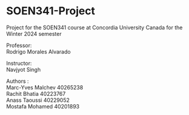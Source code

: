 # SOEN341-Project
Project for the SOEN341 course at Concordia University Canada for the Winter 2024 semester

Professor: <br/>
Rodrigo Morales Alvarado

Instructor: <br/>
Navjyot Singh

Authors : <br/>
Marc-Yves Malchev 40265238 <br/>
Rachit Bhatia 40223767 <br/>
Anass Taoussi 40229052 <br/>
Mostafa Mohamed 40201893 <br/>

